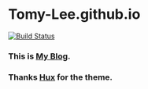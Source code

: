 # Tomy-Lee.github.io
[![Build Status](https://travis-ci.org/Tomy-Lee/Tomy-Lee.github.io.svg?branch=master)](https://travis-ci.org/Tomy-Lee/Tomy-Lee.github.io)

### This is [My Blog](http://tomylijia.com).
### Thanks [Hux](https://github.com/Huxpro) for the theme.
